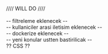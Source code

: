 //// WILL  DO ////<br />
<br />
-- filtreleme eklenecek --<br />
-- kullaniciler arasi iletisim eklenecek --<br />
-- dockerize eklenecek --<br />
-- yeni konular ustten bastirilicak --<br />
?? CSS ??